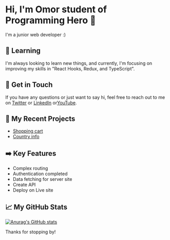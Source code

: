 # Hi, I'm Omor student of Programming Hero 👋

I'm a junior web developer :)

## 🌱 Learning

I'm always looking to learn new things, and currently, I'm focusing on improving my skills in "React Hooks, Redux, and TypeScript".

## 💬 Get in Touch

If you have any questions or just want to say hi, feel free to reach out to me on [Twitter](https://twitter.com/theonlineaid) or [LinkedIn](https://www.linkedin.com/in/onlineaid/) or[YouTube](https://youtube.com/onlineaid).

## 🚀 My Recent Projects

- [Shopping cart](https://storied-halva-152f19.netlify.app/)
- [Country info](https://comfy-horse-db9575.netlify.app/)

## ➡️ Key Features

- Complex routing
- Authentication completed
- Data fetching for server site
- Create API
- Deploy on Live site

## 📈 My GitHub Stats

[![Anurag's GitHub stats](https://github-readme-stats.vercel.app/api?username=ofwebdev)](https://github.com/anuraghazra/github-readme-stats)

Thanks for stopping by!
